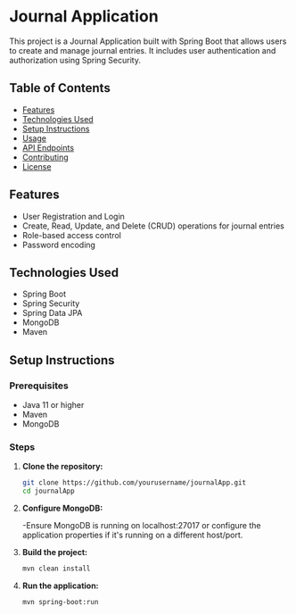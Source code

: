 # Journal Application

This project is a Journal Application built with Spring Boot that allows users to create and manage journal entries. It includes user authentication and authorization using Spring Security.

## Table of Contents

- [Features](#features)
- [Technologies Used](#technologies-used)
- [Setup Instructions](#setup-instructions)
- [Usage](#usage)
- [API Endpoints](#api-endpoints)
- [Contributing](#contributing)
- [License](#license)

## Features

- User Registration and Login
- Create, Read, Update, and Delete (CRUD) operations for journal entries
- Role-based access control
- Password encoding

## Technologies Used

- Spring Boot
- Spring Security
- Spring Data JPA
- MongoDB
- Maven

## Setup Instructions

### Prerequisites

- Java 11 or higher
- Maven
- MongoDB

### Steps

1. **Clone the repository:**

   ```bash
   git clone https://github.com/yourusername/journalApp.git
   cd journalApp
   
2. **Configure MongoDB:**

   -Ensure MongoDB is running on localhost:27017 or configure the application properties if it's running on a different host/port.
   
3. **Build the project:**
    ```bash
    mvn clean install

4.  **Run the application:**
     ```bash
     mvn spring-boot:run
      



